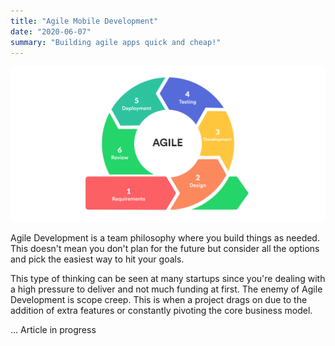 ```yaml
---
title: "Agile Mobile Development"
date: "2020-06-07"
summary: "Building agile apps quick and cheap!"
---
```


![Agile Development](./../assets/agile.png)

Agile Development is a team philosophy where you build things as needed. This doesn't mean you don't plan for the future but consider all the options and pick the easiest way to hit your goals.

This type of thinking can be seen at many startups since you're dealing with a high pressure to deliver and not much funding at first. The enemy of Agile Development is scope creep. This is when a project drags on due to the addition of extra features or constantly pivoting the core business model.

... Article in progress

